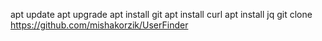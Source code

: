 apt update
apt upgrade
apt install git
apt install curl
apt install jq
git clone https://github.com/mishakorzik/UserFinder
